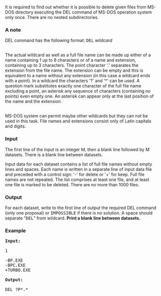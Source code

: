 <p>It is required to find out whether it is possible to delete given files
from MS-DOS directory
executing the DEL command of MS-DOS operation system only once.
There are no nested subdirectories.</p>
<h3>A note</h3>
<p>
DEL command has the following format: <tt>DEL</tt> <em>wildcard</em>

</p><p>

</p><p>
<br>
The actual wildcard as well as a full file name can be made up either of
a name containing 1 up to 8
characters or of a name and extension, containing up to 3 characters.
The point character '.' separates the extension from the file name.
The extension can be empty and this is equivalent to a
name without any extension (in this case a wildcard ends with a point).
In a wildcard the characters
'?' and '*' can be used. A question mark substitutes exactly one character
of the full file name
excluding a point, an asterisk any sequence of characters
(containing no points) even empty one.
An asterisk can appear only at the last position of the name and the extension.

</p><p>

</p><p>
<br>
MS-DOS system can permit maybe other wildcards but they can not be used
in this task. File names
and extensions consist only of Latin capitals and digits.

</p><p>
</p><h3>Input</h3>
<p>The first line of the input is an integer M, then a blank line followed by M datasets. There is a blank line between datasets.

</p><p>Input data for each dataset contains a list of full file names without empty lines
and spaces. Each
name is written in a separate line of input data file and preceded with
a control sign: '-' for delete
or '+' for keep. Full file names are not repeated. The list comprises
at least one file, and at least one
file is marked to be deleted. There are no more than 1000 files.

</p><p>
</p><h3>Output</h3>
<p>
For each dataset, write to the first line of output the required DEL command
(only one
proposal) or <tt>IMPOSSIBLE</tt> if there is no solution.
A space should separate "<tt>DEL</tt>" from wildcard.
<b>Print a blank line between datasets.</b>

</p><p>
</p><h3>Example</h3>

<pre><b>Input:</b>

1

-BP.EXE
-BPC.EXE
+TURBO.EXE

<b>Output:</b>

DEL ?P*.*
</pre>